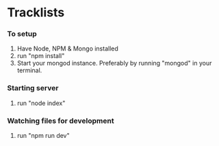 # Tracklists


### To setup
1. Have Node, NPM & Mongo installed
2. run "npm install"
3. Start your mongod instance. Preferably by running "mongod" in your terminal.

### Starting server
1. run "node index"

### Watching files for development
1. run "npm run dev"